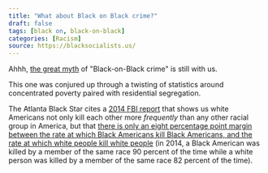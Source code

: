 ```yaml
---
title: "What about Black on Black crime?"
draft: false
tags: [black on, black-on-black]
categories: [Racism]
source: https://blacksocialists.us/
---
```


Ahhh, [the great myth](https://www.citylab.com/equity/2015/06/the-origins-of-the-phrase-black-on-black-crime/395507/) of "Black-on-Black crime" is still with us.  
  
This one was conjured up through a twisting of statistics around concentrated poverty paired with residential segregation.  
  
The Atlanta Black Star cites a [2014 FBI report](https://ucr.fbi.gov/crime-in-the-u.s/2014/crime-in-the-u.s.-2014/tables/expanded-homicide-data/expanded_homicide_data_table_6_murder_race_and_sex_of_vicitm_by_race_and_sex_of_offender_2014.xls) that shows us white Americans not only kill each other more _frequently_ than any other racial group in America, but that [there is only an eight percentage point margin between the rate at which Black Americans kill Black Americans, and the rate at which white people kill white people](http://atlantablackstar.com/2017/08/14/race-criminality-persistent-myth-black-black-crime/) (in 2014, a Black American was killed by a member of the same race 90 percent of the time while a white person was killed by a member of the same race 82 percent of the time).

